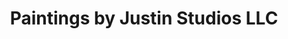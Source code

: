 ---
title: "Paintings by Justin Studios LLC"
url: /browns-mills/paintings-by-justin-studios-llc/
shop: art
---